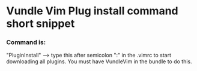 # Vundle Vim Plug install command short snippet

### Command is:

"PluginInstall" --> type this after semicolon ":" in the .vimrc to start downloading all plugins. You must have VundleVim in the bundle to do this.
